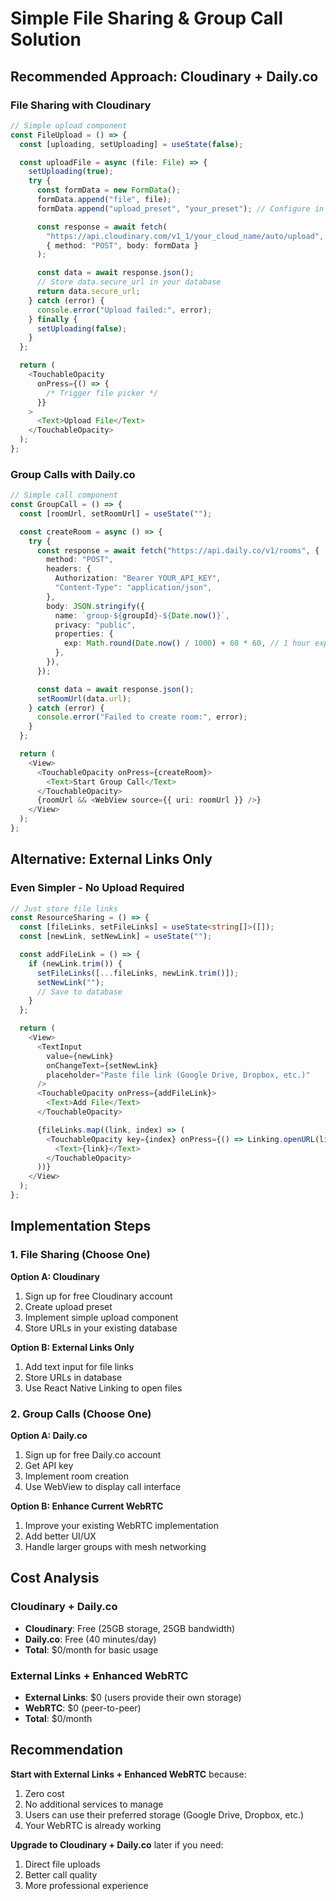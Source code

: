 # Simple File Sharing & Group Call Solution

## Recommended Approach: Cloudinary + Daily.co

### File Sharing with Cloudinary

```typescript
// Simple upload component
const FileUpload = () => {
  const [uploading, setUploading] = useState(false);

  const uploadFile = async (file: File) => {
    setUploading(true);
    try {
      const formData = new FormData();
      formData.append("file", file);
      formData.append("upload_preset", "your_preset"); // Configure in Cloudinary

      const response = await fetch(
        "https://api.cloudinary.com/v1_1/your_cloud_name/auto/upload",
        { method: "POST", body: formData }
      );

      const data = await response.json();
      // Store data.secure_url in your database
      return data.secure_url;
    } catch (error) {
      console.error("Upload failed:", error);
    } finally {
      setUploading(false);
    }
  };

  return (
    <TouchableOpacity
      onPress={() => {
        /* Trigger file picker */
      }}
    >
      <Text>Upload File</Text>
    </TouchableOpacity>
  );
};
```

### Group Calls with Daily.co

```typescript
// Simple call component
const GroupCall = () => {
  const [roomUrl, setRoomUrl] = useState("");

  const createRoom = async () => {
    try {
      const response = await fetch("https://api.daily.co/v1/rooms", {
        method: "POST",
        headers: {
          Authorization: "Bearer YOUR_API_KEY",
          "Content-Type": "application/json",
        },
        body: JSON.stringify({
          name: `group-${groupId}-${Date.now()}`,
          privacy: "public",
          properties: {
            exp: Math.round(Date.now() / 1000) + 60 * 60, // 1 hour expiry
          },
        }),
      });

      const data = await response.json();
      setRoomUrl(data.url);
    } catch (error) {
      console.error("Failed to create room:", error);
    }
  };

  return (
    <View>
      <TouchableOpacity onPress={createRoom}>
        <Text>Start Group Call</Text>
      </TouchableOpacity>
      {roomUrl && <WebView source={{ uri: roomUrl }} />}
    </View>
  );
};
```

## Alternative: External Links Only

### Even Simpler - No Upload Required

```typescript
// Just store file links
const ResourceSharing = () => {
  const [fileLinks, setFileLinks] = useState<string[]>([]);
  const [newLink, setNewLink] = useState("");

  const addFileLink = () => {
    if (newLink.trim()) {
      setFileLinks([...fileLinks, newLink.trim()]);
      setNewLink("");
      // Save to database
    }
  };

  return (
    <View>
      <TextInput
        value={newLink}
        onChangeText={setNewLink}
        placeholder="Paste file link (Google Drive, Dropbox, etc.)"
      />
      <TouchableOpacity onPress={addFileLink}>
        <Text>Add File</Text>
      </TouchableOpacity>

      {fileLinks.map((link, index) => (
        <TouchableOpacity key={index} onPress={() => Linking.openURL(link)}>
          <Text>{link}</Text>
        </TouchableOpacity>
      ))}
    </View>
  );
};
```

## Implementation Steps

### 1. File Sharing (Choose One)

**Option A: Cloudinary**

1. Sign up for free Cloudinary account
2. Create upload preset
3. Implement simple upload component
4. Store URLs in your existing database

**Option B: External Links Only**

1. Add text input for file links
2. Store URLs in database
3. Use React Native Linking to open files

### 2. Group Calls (Choose One)

**Option A: Daily.co**

1. Sign up for free Daily.co account
2. Get API key
3. Implement room creation
4. Use WebView to display call interface

**Option B: Enhance Current WebRTC**

1. Improve your existing WebRTC implementation
2. Add better UI/UX
3. Handle larger groups with mesh networking

## Cost Analysis

### Cloudinary + Daily.co

- **Cloudinary**: Free (25GB storage, 25GB bandwidth)
- **Daily.co**: Free (40 minutes/day)
- **Total**: $0/month for basic usage

### External Links + Enhanced WebRTC

- **External Links**: $0 (users provide their own storage)
- **WebRTC**: $0 (peer-to-peer)
- **Total**: $0/month

## Recommendation

**Start with External Links + Enhanced WebRTC** because:

1. Zero cost
2. No additional services to manage
3. Users can use their preferred storage (Google Drive, Dropbox, etc.)
4. Your WebRTC is already working

**Upgrade to Cloudinary + Daily.co** later if you need:

1. Direct file uploads
2. Better call quality
3. More professional experience
